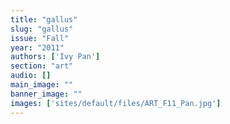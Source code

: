 ```yaml
---
title: "gallus"
slug: "gallus"
issue: "Fall"
year: "2011"
authors: ['Ivy Pan']
section: "art"
audio: []
main_image: ""
banner_image: ""
images: ['sites/default/files/ART_F11_Pan.jpg']
---
```

